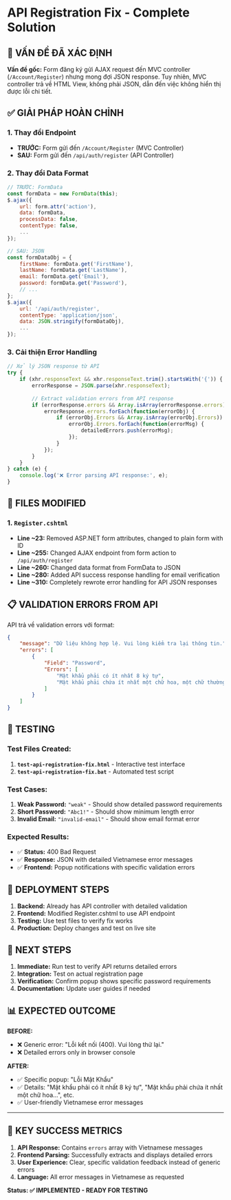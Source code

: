 # API Registration Fix - Complete Solution

## 🎯 VẤN ĐỀ ĐÃ XÁC ĐỊNH

**Vấn đề gốc:** Form đăng ký gửi AJAX request đến MVC controller (`/Account/Register`) nhưng mong đợi JSON response. Tuy nhiên, MVC controller trả về HTML View, không phải JSON, dẫn đến việc không hiển thị được lỗi chi tiết.

## ✅ GIẢI PHÁP HOÀN CHỈNH

### 1. **Thay đổi Endpoint**
- **TRƯỚC:** Form gửi đến `/Account/Register` (MVC Controller)
- **SAU:** Form gửi đến `/api/auth/register` (API Controller)

### 2. **Thay đổi Data Format**
```javascript
// TRƯỚC: FormData
const formData = new FormData(this);
$.ajax({
    url: form.attr('action'),
    data: formData,
    processData: false,
    contentType: false,
    ...
});

// SAU: JSON
const formDataObj = {
    firstName: formData.get('FirstName'),
    lastName: formData.get('LastName'),
    email: formData.get('Email'),
    password: formData.get('Password'),
    // ...
};
$.ajax({
    url: '/api/auth/register',
    contentType: 'application/json',
    data: JSON.stringify(formDataObj),
    ...
});
```

### 3. **Cải thiện Error Handling**
```javascript
// Xử lý JSON response từ API
try {
    if (xhr.responseText && xhr.responseText.trim().startsWith('{')) {
        errorResponse = JSON.parse(xhr.responseText);
        
        // Extract validation errors from API response
        if (errorResponse.errors && Array.isArray(errorResponse.errors)) {
            errorResponse.errors.forEach(function(errorObj) {
                if (errorObj.Errors && Array.isArray(errorObj.Errors)) {
                    errorObj.Errors.forEach(function(errorMsg) {
                        detailedErrors.push(errorMsg);
                    });
                }
            });
        }
    }
} catch (e) {
    console.log('❌ Error parsing API response:', e);
}
```

## 🔧 FILES MODIFIED

### 1. `Register.cshtml`
- **Line ~23:** Removed ASP.NET form attributes, changed to plain form with ID
- **Line ~255:** Changed AJAX endpoint from form action to `/api/auth/register`
- **Line ~260:** Changed data format from FormData to JSON
- **Line ~280:** Added API success response handling for email verification
- **Line ~310:** Completely rewrote error handling for API JSON responses

## 📋 VALIDATION ERRORS FROM API

API trả về validation errors với format:
```json
{
    "message": "Dữ liệu không hợp lệ. Vui lòng kiểm tra lại thông tin.",
    "errors": [
        {
            "Field": "Password",
            "Errors": [
                "Mật khẩu phải có ít nhất 8 ký tự",
                "Mật khẩu phải chứa ít nhất một chữ hoa, một chữ thường, một số và một ký tự đặc biệt"
            ]
        }
    ]
}
```

## 🧪 TESTING

### Test Files Created:
1. **`test-api-registration-fix.html`** - Interactive test interface
2. **`test-api-registration-fix.bat`** - Automated test script

### Test Cases:
1. **Weak Password:** `"weak"` - Should show detailed password requirements
2. **Short Password:** `"Abc1!"` - Should show minimum length error
3. **Invalid Email:** `"invalid-email"` - Should show email format error

### Expected Results:
- ✅ **Status:** 400 Bad Request
- ✅ **Response:** JSON with detailed Vietnamese error messages
- ✅ **Frontend:** Popup notifications with specific validation errors

## 🚀 DEPLOYMENT STEPS

1. **Backend:** Already has API controller with detailed validation
2. **Frontend:** Modified Register.cshtml to use API endpoint
3. **Testing:** Use test files to verify fix works
4. **Production:** Deploy changes and test on live site

## 🔄 NEXT STEPS

1. **Immediate:** Run test to verify API returns detailed errors
2. **Integration:** Test on actual registration page
3. **Verification:** Confirm popup shows specific password requirements
4. **Documentation:** Update user guides if needed

## 📊 EXPECTED OUTCOME

**BEFORE:**
- ❌ Generic error: "Lỗi kết nối (400). Vui lòng thử lại."
- ❌ Detailed errors only in browser console

**AFTER:**
- ✅ Specific popup: "Lỗi Mật Khẩu"
- ✅ Details: "Mật khẩu phải có ít nhất 8 ký tự", "Mật khẩu phải chứa ít nhất một chữ hoa...", etc.
- ✅ User-friendly Vietnamese error messages

---

## 🎯 KEY SUCCESS METRICS

1. **API Response:** Contains `errors` array with Vietnamese messages
2. **Frontend Parsing:** Successfully extracts and displays detailed errors
3. **User Experience:** Clear, specific validation feedback instead of generic errors
4. **Language:** All error messages in Vietnamese as requested

**Status: ✅ IMPLEMENTED - READY FOR TESTING**
